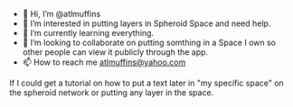 - 👋 Hi, I’m @atlmuffins
- 👀 I’m interested in putting layers in Spheroid Space and need help. 
- 🌱 I’m currently learning everything. 
- 💞️ I’m looking to collaborate on putting somthing in a Space I own so other people can view it publicly through the app.
- 📫 How to reach me atlmuffins@yahoo.com


If I could get a tutorial on how to put a text later in "my specific space" on the spheroid network or putting any layer in the space.


<!---
atlmuffins/atlmuffins is a ✨ special ✨ repository because its `README.md` (this file) appears on your GitHub profile.
You can click the Preview link to take a look at your changes.
--->
